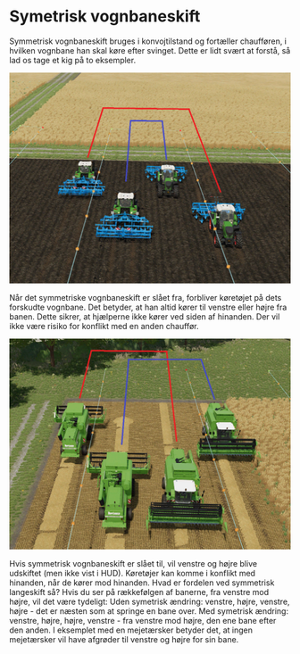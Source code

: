 # Symetrisk vognbaneskift


Symmetrisk vognbaneskift bruges i konvojtilstand og fortæller chaufføren, i hvilken vognbane han skal køre efter svinget.
Dette er lidt svært at forstå, så lad os tage et kig på to eksempler.

![Image](assets/images/regularchange_0_0_1020_765.png)


Når det symmetriske vognbaneskift er slået fra, forbliver køretøjet på dets forskudte vognbane.
Det betyder, at han altid kører til venstre eller højre fra banen.
Dette sikrer, at hjælperne ikke kører ved siden af ​​hinanden.
Der vil ikke være risiko for konflikt med en anden chauffør.


![Image](assets/images/symetricchange_0_0_1020_765.png)


Hvis symmetrisk vognbaneskift er slået til, vil venstre og højre blive udskiftet (men ikke vist i HUD).
Køretøjer kan komme i konflikt med hinanden, når de kører mod hinanden.
Hvad er fordelen ved symmetrisk langeskift så?
Hvis du ser på rækkefølgen af ​​banerne, fra venstre mod højre, vil det være tydeligt:
Uden symetrisk ændring: venstre, højre, venstre, højre - det er næsten som at springe en bane over.
Med symetrisk ændring: venstre, højre, højre, venstre - fra venstre mod højre, den ene bane efter den anden.
I eksemplet med en mejetærsker betyder det, at ingen mejetærsker vil have afgrøder til venstre og højre for sin bane.

